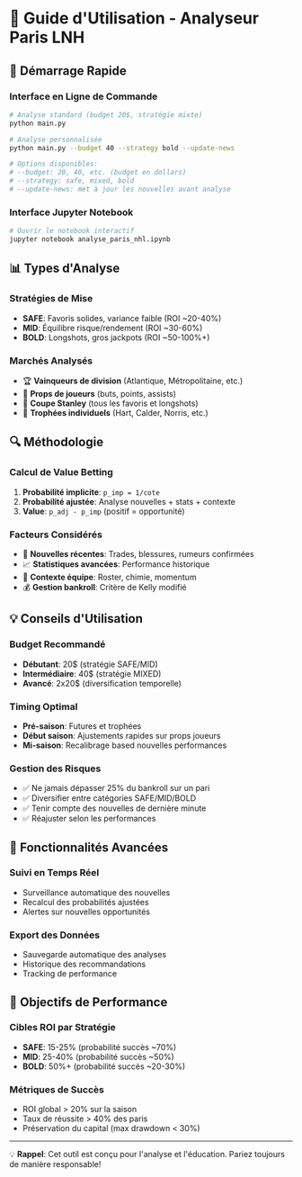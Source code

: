 # 🏒 Guide d'Utilisation - Analyseur Paris LNH

## 🚀 Démarrage Rapide

### Interface en Ligne de Commande
```bash
# Analyse standard (budget 20$, stratégie mixte)
python main.py

# Analyse personnalisée
python main.py --budget 40 --strategy bold --update-news

# Options disponibles:
# --budget: 20, 40, etc. (budget en dollars)
# --strategy: safe, mixed, bold
# --update-news: met à jour les nouvelles avant analyse
```

### Interface Jupyter Notebook
```bash
# Ouvrir le notebook interactif
jupyter notebook analyse_paris_nhl.ipynb
```

## 📊 Types d'Analyse

### Stratégies de Mise
- **SAFE**: Favoris solides, variance faible (ROI ~20-40%)
- **MID**: Équilibre risque/rendement (ROI ~30-60%)  
- **BOLD**: Longshots, gros jackpots (ROI ~50-100%+)

### Marchés Analysés
- 🏆 **Vainqueurs de division** (Atlantique, Métropolitaine, etc.)
- 🎯 **Props de joueurs** (buts, points, assists)
- 🏒 **Coupe Stanley** (tous les favoris et longshots)
- 🥇 **Trophées individuels** (Hart, Calder, Norris, etc.)

## 🔍 Méthodologie

### Calcul de Value Betting
1. **Probabilité implicite**: `p_imp = 1/cote`
2. **Probabilité ajustée**: Analyse nouvelles + stats + contexte
3. **Value**: `p_adj - p_imp` (positif = opportunité)

### Facteurs Considérés
- 📰 **Nouvelles récentes**: Trades, blessures, rumeurs confirmées
- 📈 **Statistiques avancées**: Performance historique
- 🏒 **Contexte équipe**: Roster, chimie, momentum
- 💰 **Gestion bankroll**: Critère de Kelly modifié

## 💡 Conseils d'Utilisation

### Budget Recommandé
- **Débutant**: 20$ (stratégie SAFE/MID)
- **Intermédiaire**: 40$ (stratégie MIXED)
- **Avancé**: 2x20$ (diversification temporelle)

### Timing Optimal
- **Pré-saison**: Futures et trophées
- **Début saison**: Ajustements rapides sur props joueurs
- **Mi-saison**: Recalibrage based nouvelles performances

### Gestion des Risques
- ✅ Ne jamais dépasser 25% du bankroll sur un pari
- ✅ Diversifier entre catégories SAFE/MID/BOLD
- ✅ Tenir compte des nouvelles de dernière minute
- ✅ Réajuster selon les performances

## 📱 Fonctionnalités Avancées

### Suivi en Temps Réel
- Surveillance automatique des nouvelles
- Recalcul des probabilités ajustées
- Alertes sur nouvelles opportunités

### Export des Données
- Sauvegarde automatique des analyses
- Historique des recommandations
- Tracking de performance

## 🎯 Objectifs de Performance

### Cibles ROI par Stratégie
- **SAFE**: 15-25% (probabilité succès ~70%)
- **MID**: 25-40% (probabilité succès ~50%)
- **BOLD**: 50%+ (probabilité succès ~20-30%)

### Métriques de Succès
- ROI global > 20% sur la saison
- Taux de réussite > 40% des paris
- Préservation du capital (max drawdown < 30%)

---
💡 **Rappel**: Cet outil est conçu pour l'analyse et l'éducation. Pariez toujours de manière responsable!
